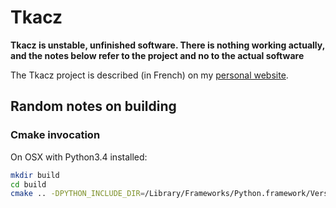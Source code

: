 Tkacz
=====

**Tkacz is unstable, unfinished software. There is nothing working actually, and the notes below refer to the project and no to the actual software**

The Tkacz project is described (in French) on my [personal website](http://thb.lt/projects/tkacz.html).

Random notes on building
------------------------

### Cmake invocation

On OSX with Python3.4 installed:

~~~bash
mkdir build
cd build
cmake .. -DPYTHON_INCLUDE_DIR=/Library/Frameworks/Python.framework/Versions/3.4/include/python3.4m/ -DPYTHON_LIBRARY=/Library/Frameworks/Python.framework/Versions/3.4/lib/libpython3.4m.dylib
~~~